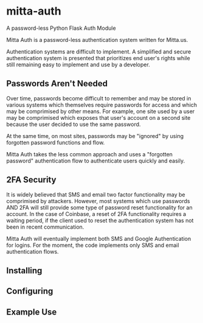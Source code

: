 # mitta-auth
A password-less Python Flask Auth Module

Mitta Auth is a password-less authentication system written for Mitta.us. 

Authentication systems are difficult to implement. A simplified and secure authentication system is presented that prioritizes end user's rights while still remaining easy to implement and use by a developer.

## Passwords Aren't Needed
Over time, passwords become difficult to remember and may be stored in various systems which themselves require passwords for access and which may be comprimised by other means. For example, one site used by a user may be comprimised which exposes that user's account on a second site because the user decided to use the same password.

At the same time, on most sites, passwords may be "ignored" by using forgotten password functions and flow. 

Mitta Auth takes the less common approach and uses a "forgotten password" authentication flow to authenticate users quickly and easily.

## 2FA Security
It is widely believed that SMS and email two factor functionality may be comprimised by attackers. However, most systems which use passwords AND 2FA will still provide some type of password reset functionality for an account. In the case of Coinbase, a reset of 2FA functionality requires a waiting period, if the client used to reset the authentication system has not been in recent communication.

Mitta Auth will eventually implement both SMS and Google Authentication for logins. For the moment, the code implements only SMS and email authentication flows.

## Installing

## Configuring

## Example Use

